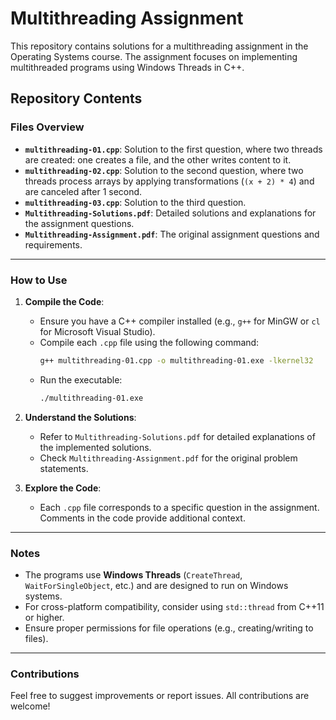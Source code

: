 # Multithreading Assignment

This repository contains solutions for a multithreading assignment in the Operating Systems course. The assignment focuses on implementing multithreaded programs using Windows Threads in C++.

## Repository Contents

### Files Overview
- **`multithreading-01.cpp`**: Solution to the first question, where two threads are created: one creates a file, and the other writes content to it.
- **`multithreading-02.cpp`**: Solution to the second question, where two threads process arrays by applying transformations (`(x + 2) * 4`) and are canceled after 1 second.
- **`multithreading-03.cpp`**: Solution to the third question.
- **`Multithreading-Solutions.pdf`**: Detailed solutions and explanations for the assignment questions.
- **`Multithreading-Assignment.pdf`**: The original assignment questions and requirements.

---

### How to Use

1. **Compile the Code**:
   - Ensure you have a C++ compiler installed (e.g., `g++` for MinGW or `cl` for Microsoft Visual Studio).
   - Compile each `.cpp` file using the following command:
     ```bash
     g++ multithreading-01.cpp -o multithreading-01.exe -lkernel32
     ```
   - Run the executable:
     ```bash
     ./multithreading-01.exe
     ```

2. **Understand the Solutions**:
   - Refer to `Multithreading-Solutions.pdf` for detailed explanations of the implemented solutions.
   - Check `Multithreading-Assignment.pdf` for the original problem statements.

3. **Explore the Code**:
   - Each `.cpp` file corresponds to a specific question in the assignment. Comments in the code provide additional context.

---

### Notes

- The programs use **Windows Threads** (`CreateThread`, `WaitForSingleObject`, etc.) and are designed to run on Windows systems.
- For cross-platform compatibility, consider using `std::thread` from C++11 or higher.
- Ensure proper permissions for file operations (e.g., creating/writing to files).

---

### Contributions

Feel free to suggest improvements or report issues. All contributions are welcome!
